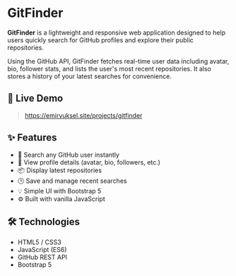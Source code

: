# GitFinder

**GitFinder** is a lightweight and responsive web application designed to help users quickly search for GitHub profiles and explore their public repositories.

Using the GitHub API, GitFinder fetches real-time user data including avatar, bio, follower stats, and lists the user's most recent repositories. It also stores a history of your latest searches for convenience.

## 🚀 Live Demo

> https://emiryuksel.site/projects/gitfinder

## ✨ Features

- 🔎 Search any GitHub user instantly  
- 👤 View profile details (avatar, bio, followers, etc.)  
- 📦 Display latest repositories  
- 🕒 Save and manage recent searches  
- 💡 Simple UI with Bootstrap 5  
- ⚙️ Built with vanilla JavaScript  

## 🛠️ Technologies

- HTML5 / CSS3  
- JavaScript (ES6)  
- GitHub REST API  
- Bootstrap 5  

